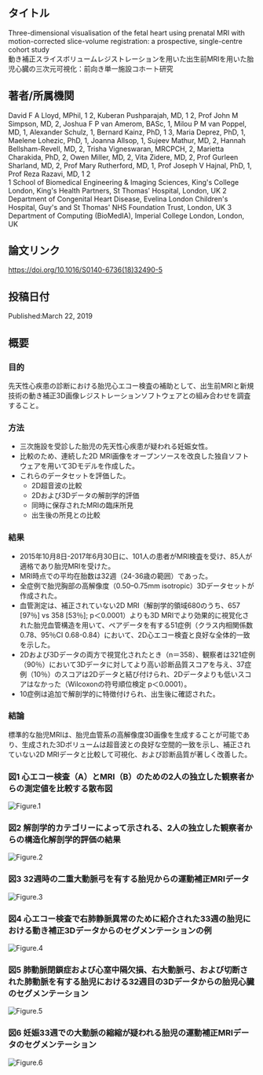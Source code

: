 ## タイトル
Three-dimensional visualisation of the fetal heart using prenatal MRI with motion-corrected slice-volume registration: a prospective, single-centre cohort study  
動き補正スライスボリュームレジストレーションを用いた出生前MRIを用いた胎児心臓の三次元可視化：前向き単一施設コホート研究

## 著者/所属機関
David F A Lloyd, MPhil, 1 2, Kuberan Pushparajah, MD, 1 2, Prof John M Simpson, MD, 2, Joshua F P van Amerom, BASc, 1, Milou P M van Poppel, MD, 1, Alexander Schulz, 1, Bernard Kainz, PhD, 1 3, Maria Deprez, PhD, 1, Maelene Lohezic, PhD, 1, Joanna Allsop, 1, Sujeev Mathur, MD, 2, Hannah Bellsham-Revell, MD, 2, Trisha Vigneswaran, MRCPCH, 2, Marietta Charakida, PhD, 2, Owen Miller, MD, 2, Vita Zidere, MD, 2, Prof Gurleen Sharland, MD, 2, Prof Mary Rutherford, MD, 1, Prof Joseph V Hajnal, PhD, 1, Prof Reza Razavi, MD, 1 2  
1 School of Biomedical Engineering & Imaging Sciences, King's College London, King's Health Partners, St Thomas' Hospital, London, UK
2 Department of Congenital Heart Disease, Evelina London Children's Hospital, Guy's and St Thomas' NHS Foundation Trust, London, UK
3 Department of Computing (BioMedIA), Imperial College London, London, UK

## 論文リンク
https://doi.org/10.1016/S0140-6736(18)32490-5

## 投稿日付
Published:March 22, 2019

## 概要
### 目的
先天性心疾患の診断における胎児心エコー検査の補助として、出生前MRIと新規技術の動き補正3D画像レジストレーションソフトウェアとの組み合わせを調査すること。

### 方法
* 三次施設を受診した胎児の先天性心疾患が疑われる妊娠女性。
* 比較のため、連続した2D MRI画像をオープンソースを改良した独自ソフトウェアを用いて3Dモデルを作成した。
* これらのデータセットを評価した。
  * 2D超音波の比較
  * 2Dおよび3Dデータの解剖学的評価
  * 同時に保存されたMRIの臨床所見
  * 出生後の所見との比較

### 結果
* 2015年10月8日-2017年6月30日に、101人の患者がMRI検査を受け、85人が適格であり胎児MRIを受けた。
* MRI時点での平均在胎数は32週（24-36歳の範囲）であった。
* 全症例で胎児胸部の高解像度（0.50–0.75mm isotropic）3Dデータセットが作成された。
* 血管測定は、補正されていない2D MRI（解剖学的領域680のうち、657 \[97％\] vs 358 \[53％\]; p＜0.0001）よりも3D MRIでより効果的に視覚化された胎児血管構造を用いて、ペアデータを有する51症例（クラス内相関係数0.78、95％CI 0.68-0.84）において、2D心エコー検査と良好な全体的一致を示した。
* 2Dおよび3Dデータの両方で視覚化されたとき（n＝358）、観察者は321症例（90％）において3Dデータに対してより高い診断品質スコアを与え、37症例（10％）のスコアは2Dデータと結び付けられ、2Dデータよりも低いスコアはなかった（Wilcoxonの符号順位検定 p＜0.0001）。
* 10症例は追加で解剖学的に特徴付けられ、出生後に確認された。

### 結論
標準的な胎児MRIは、胎児血管系の高解像度3D画像を生成することが可能であり、生成された3Dボリュームは超音波との良好な空間的一致を示し、補正されていない2D MRIデータと比較して可視化、および診断品質が著しく改善した。

### 図1 心エコー検査（A）とMRI（B）のための2人の独立した観察者からの測定値を比較する散布図
![Figure.1](Three_fig1.jpg)

### 図2 解剖学的カテゴリーによって示される、2人の独立した観察者からの構造化解剖学的評価の結果
![Figure.2](Three_fig2.jpg)

### 図3 32週時の二重大動脈弓を有する胎児からの運動補正MRIデータ
![Figure.3](Three_fig3.jpg)

### 図4 心エコー検査で右肺静脈異常のために紹介された33週の胎児における動き補正3Dデータからのセグメンテーションの例
![Figure.4](Three_fig4.jpg)

### 図5 肺動脈閉鎖症および心室中隔欠損、右大動脈弓、および切断された肺動脈を有する胎児における32週目の3Dデータからの胎児心臓のセグメンテーション
![Figure.5](Three_fig5.jpg)

### 図6 妊娠33週での大動脈の縮縮が疑われる胎児の運動補正MRIデータのセグメンテーション
![Figure.6](Three_fig6.jpg)
